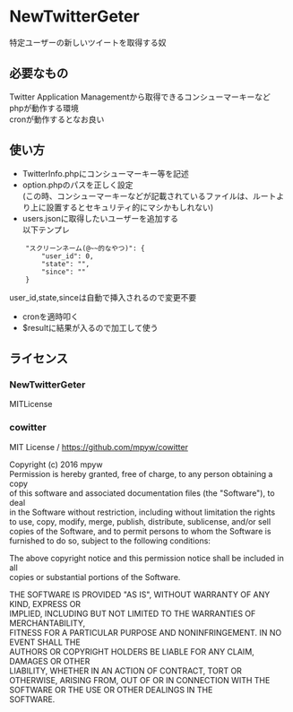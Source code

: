 # NewTwitterGeter
特定ユーザーの新しいツイートを取得する奴

## 必要なもの
Twitter Application Managementから取得できるコンシューマーキーなど  
phpが動作する環境  
cronが動作するとなお良い  

## 使い方
* TwitterInfo.phpにコンシューマーキー等を記述
* option.phpのパスを正しく設定  
(この時、コンシューマーキーなどが記載されているファイルは、ルートより上に設置するとセキュリティ的にマシかもしれない)
* users.jsonに取得したいユーザーを追加する  
以下テンプレ
```
    "スクリーンネーム(@~~的なやつ)": {  
        "user_id": 0,  
        "state": "",  
        "since": ""  
    }
```
user_id,state,sinceは自動で挿入されるので変更不要  
* cronを適時叩く
* $resultに結果が入るので加工して使う

## ライセンス
### NewTwitterGeter
MITLicense  

### cowitter
MIT License / https://github.com/mpyw/cowitter

Copyright (c) 2016 mpyw  
Permission is hereby granted, free of charge, to any person obtaining a copy  
of this software and associated documentation files (the "Software"), to deal  
in the Software without restriction, including without limitation the rights  
to use, copy, modify, merge, publish, distribute, sublicense, and/or sell  
copies of the Software, and to permit persons to whom the Software is  
furnished to do so, subject to the following conditions:  

The above copyright notice and this permission notice shall be included in all  
copies or substantial portions of the Software.

THE SOFTWARE IS PROVIDED "AS IS", WITHOUT WARRANTY OF ANY KIND, EXPRESS OR  
IMPLIED, INCLUDING BUT NOT LIMITED TO THE WARRANTIES OF MERCHANTABILITY,  
FITNESS FOR A PARTICULAR PURPOSE AND NONINFRINGEMENT. IN NO EVENT SHALL THE  
AUTHORS OR COPYRIGHT HOLDERS BE LIABLE FOR ANY CLAIM, DAMAGES OR OTHER  
LIABILITY, WHETHER IN AN ACTION OF CONTRACT, TORT OR OTHERWISE, ARISING FROM,
OUT OF OR IN CONNECTION WITH THE SOFTWARE OR THE USE OR OTHER DEALINGS IN THE  
SOFTWARE.  
